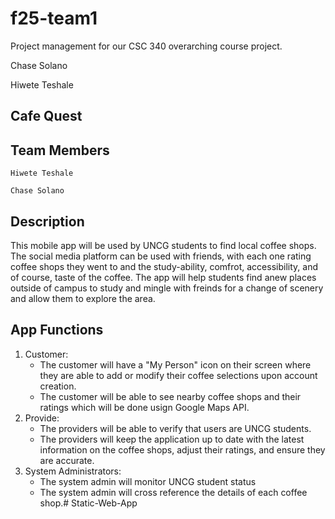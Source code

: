 # f25-team1
Project management for our CSC 340 overarching course project. 

Chase Solano

Hiwete Teshale

## Cafe Quest

## Team Members
    Hiwete Teshale
    
    Chase Solano

## Description
This mobile app will be used by UNCG students to find local coffee shops. The social media platform can be used with friends, with each one rating coffee shops they went to and the study-ability, comfrot, accessibility, and of course, taste of the coffee. The app will help students find anew places outside of campus to study and mingle with freinds for a change of scenery and allow them to explore the area.

## App Functions
1. Customer:
    - The customer will have a "My Person" icon on their screen where they are able to add or modify their coffee selections upon account creation.
    - The customer will be able to see nearby coffee shops and their ratings which will be done usign Google Maps API.
2. Provide:
    - The providers will be able to verify that users are UNCG students.
    - The providers will keep the application up to date with the latest information on the coffee shops, adjust their ratings, and ensure they are accurate.
3. System Administrators:
    - The system admin will monitor UNCG student status
    - The system admin will cross reference the details of each coffee shop.#   S t a t i c - W e b - A p p 
 
 

